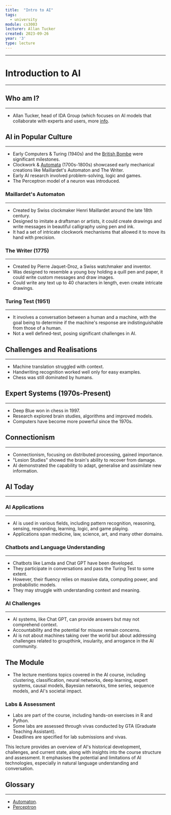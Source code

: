 ```yaml
---
title:  "Intro to AI"
tags:
  - university
module: cs3003
lecturer: Allan Tucker
created: 2023-09-26
year: '3'
type: lecture
---
```

---
# Introduction to AI
---
## Who am I?
---
- Allan Tucker, head of IDA Group (which focuses on AI models that collaborate with experts and users, more [info](http://ida-research.net/).

## AI in Popular Culture
---
- Early Computers & Turing (1940s) and the [British Bombe](https://en.wikipedia.org/wiki/Bombe) were significant milestones.
- Clockwork & [Automata](notes/general/automaton.md) (1700s-1800s) showcased early mechanical creations like Maillardet's Automaton and The Writer.
- Early AI research involved problem-solving, logic and games.
- The Perceptron model of a neuron was introduced.

### Maillardet's Automaton
---
- Created by Swiss clockmaker Henri Maillardet around the late 18th century.
- Designed to imitate a draftsman or artists, it could create drawings and write messages in beautiful calligraphy using pen and ink.
- It had a set of intricate clockwork mechanisms that allowed it to move its hand with precision.

### The Writer (1775)
---
- Created by Pierre Jaquet-Droz, a Swiss watchmaker and inventor.
- Was designed to resemble a young boy holding a quill pen and paper, it could write custom messages and draw images.
- Could write any text up to 40 characters in length, even create intricate drawings.

### Turing Test (1951)
---
- It involves a conversation between a human and a machine, with the goal being to determine if the machine's response are indistinguishable from those of a human.
- Not a well defined-test, posing significant challenges in AI.

## Challenges and Realisations
---
- Machine translation struggled with context.
- Handwriting recognition worked well only for easy examples.
- Chess was still dominated by humans.

## Expert Systems (1970s-Present)
---
- Deep Blue won in chess in 1997.
- Research explored brain studies, algorithms and improved models.
- Computers have become more powerful since the 1970s.

## Connectionism
---
- Connectionism, focusing on distributed processing, gained importance.
- "Lesion Studies" showed the brain's ability to recover from damage.
- AI demonstrated the capability to adapt, generalise and assimilate new information.

## AI Today
---
### AI Applications
---
- AI is used in various fields, including pattern recognition, reasoning, sensing, responding, learning, logic, and game playing.
- Applications span medicine, law, science, art, and many other domains.

### Chatbots and Language Understanding
---
- Chatbots like Lamda and Chat GPT have been developed.
- They participate in conversations and pass the Turing Test to some extent.
- However, their fluency relies on massive data, computing power, and probabilistic models.
- They may struggle with understanding context and meaning.

### AI Challenges
---
- AI systems, like Chat GPT, can provide answers but may not comprehend context.
- Accountability and the potential for misuse remain concerns.
- AI is not about machines taking over the world but about addressing challenges related to groupthink, insularity, and arrogance in the AI community.

## The Module
- The lecture mentions topics covered in the AI course, including clustering, classification, neural networks, deep learning, expert systems, causal models, Bayesian networks, time series, sequence models, and AI's societal impact.

### Labs & Assessment
- Labs are part of the course, including hands-on exercises in R and Python.
- Some labs are assessed through vivas conducted by GTA (Graduate Teaching Assistant).
- Deadlines are specified for lab submissions and vivas.

This lecture provides an overview of AI's historical development, challenges, and current state, along with insights into the course structure and assessment. It emphasises the potential and limitations of AI technologies, especially in natural language understanding and conversation.

## Glossary
---
- [Automaton](notes/general/automaton.md).
- [Perceptron](notes/general/perceptron.md)